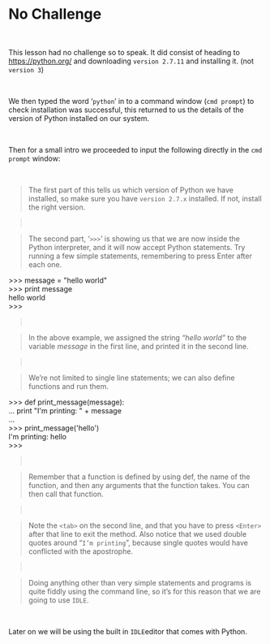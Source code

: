 No Challenge
============

 

This lesson had no challenge so to speak. It did consist of heading to
<https://python.org/> and downloading `version 2.7.11` and installing it. (not
`version 3`)

 

We then typed the word ‘`python`’ in to a command window (`cmd prompt`) to check
installation was successful, this returned to us the details of the version of
Python installed on our system.

 

Then for a small intro we proceeded to input the following directly in the `cmd
prompt` window:

 

>   The first part of this tells us which version of Python we have installed,
>   so make sure you have `version 2.7.x` installed. If not, install the right
>   version.

>    

>   The second part, ‘`>>>`’ is showing us that we are now inside the Python
>   interpreter, and it will now accept Python statements. Try running a few
>   simple statements, remembering to press Enter after each one.

\>\>\> message = "hello world"  
\>\>\> print message  
hello world  
\>\>\>

>    

>   In the above example, we assigned the string *“hello world”* to the
>   variable *message* in the first line, and printed it in the second line.

>    

>   We’re not limited to single line statements; we can also define functions
>   and run them.

\>\>\> def print\_message(message):  
... print "I'm printing: " + message  
...  
\>\>\> print\_message('hello')  
I'm printing: hello  
\>\>\>

>    

>   Remember that a function is defined by using def, the name of the function,
>   and then any arguments that the function takes. You can then call that
>   function.

>    

>   Note the `<tab>` on the second line, and that you have to press `<Enter>`
>   after that line to exit the method. Also notice that we used double quotes
>   around “`I’m printing`”, because single quotes would have conflicted with
>   the apostrophe.

>    

>   Doing anything other than very simple statements and programs is quite
>   fiddly using the command line, so it’s for this reason that we are going to
>   use `IDLE`.

 

Later on we will be using the built in `IDLE`editor that comes with Python.
